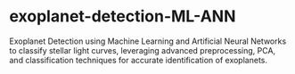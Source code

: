 # exoplanet-detection-ML-ANN
Exoplanet Detection using Machine Learning and Artificial Neural Networks to classify stellar light curves, leveraging advanced preprocessing, PCA, and classification techniques for accurate identification of exoplanets.
